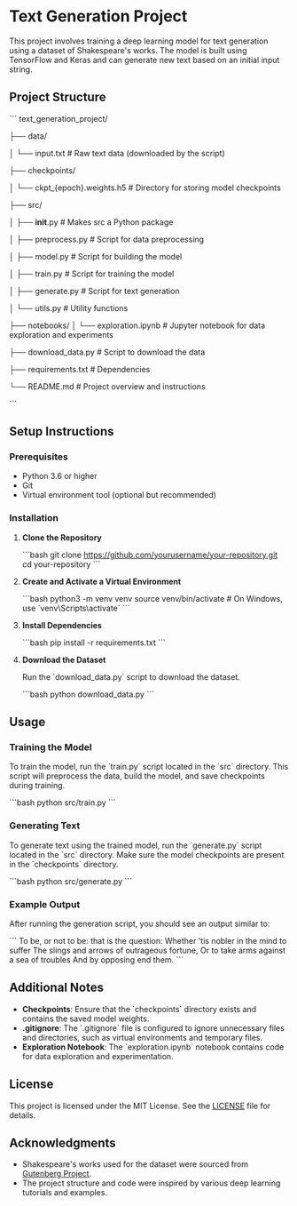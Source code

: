 # Text Generation Project

This project involves training a deep learning model for text generation using a dataset of Shakespeare's works. The model is built using TensorFlow and Keras and can generate new text based on an initial input string.

## Project Structure

\`\`\`
text_generation_project/

├── data/

│   └── input.txt              # Raw text data (downloaded by the script)

├── checkpoints/

│   └── ckpt_{epoch}.weights.h5 # Directory for storing model checkpoints

├── src/

│   ├── __init__.py            # Makes src a Python package

│   ├── preprocess.py          # Script for data preprocessing

│   ├── model.py               # Script for building the model

│   ├── train.py               # Script for training the model

│   ├── generate.py            # Script for text generation

│   └── utils.py               # Utility functions

├── notebooks/
│   └── exploration.ipynb      # Jupyter notebook for data exploration and experiments

├── download_data.py           # Script to download the data

├── requirements.txt           # Dependencies

└── README.md                  # Project overview and instructions

\`\`\`

## Setup Instructions

### Prerequisites

- Python 3.6 or higher
- Git
- Virtual environment tool (optional but recommended)

### Installation

1. **Clone the Repository**

   \`\`\`bash
   git clone https://github.com/yourusername/your-repository.git
   cd your-repository
   \`\`\`

2. **Create and Activate a Virtual Environment**

   \`\`\`bash
   python3 -m venv venv
   source venv/bin/activate  # On Windows, use \`venv\\Scripts\\activate\`
   \`\`\`

3. **Install Dependencies**

   \`\`\`bash
   pip install -r requirements.txt
   \`\`\`

4. **Download the Dataset**

   Run the \`download_data.py\` script to download the dataset.

   \`\`\`bash
   python download_data.py
   \`\`\`

## Usage

### Training the Model

To train the model, run the \`train.py\` script located in the \`src\` directory. This script will preprocess the data, build the model, and save checkpoints during training.

\`\`\`bash
python src/train.py
\`\`\`

### Generating Text

To generate text using the trained model, run the \`generate.py\` script located in the \`src\` directory. Make sure the model checkpoints are present in the \`checkpoints\` directory.

\`\`\`bash
python src/generate.py
\`\`\`

### Example Output

After running the generation script, you should see an output similar to:

\`\`\`
To be, or not to be: that is the question:
Whether 'tis nobler in the mind to suffer
The slings and arrows of outrageous fortune,
Or to take arms against a sea of troubles
And by opposing end them.
\`\`\`

## Additional Notes

- **Checkpoints**: Ensure that the \`checkpoints\` directory exists and contains the saved model weights.
- **.gitignore**: The \`.gitignore\` file is configured to ignore unnecessary files and directories, such as virtual environments and temporary files.
- **Exploration Notebook**: The \`exploration.ipynb\` notebook contains code for data exploration and experimentation.

## License

This project is licensed under the MIT License. See the [LICENSE](LICENSE) file for details.

## Acknowledgments

- Shakespeare's works used for the dataset were sourced from [Gutenberg Project](https://www.gutenberg.org/).
- The project structure and code were inspired by various deep learning tutorials and examples.
